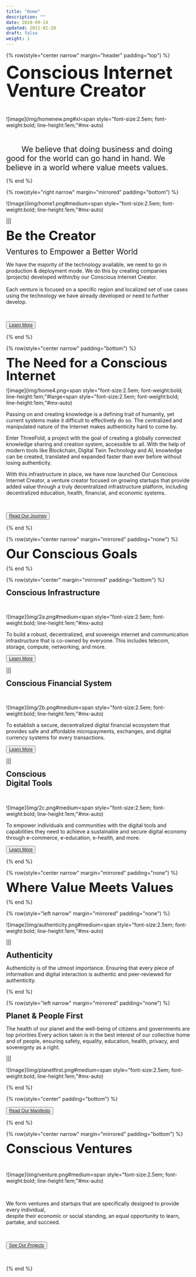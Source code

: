 ```yaml
---
title: "Home"
description: ""
date: 2018-09-14
updated: 2021-02-20
draft: false
weight: 1
---
```


<div class="container mx-auto">

<!-- section 1c -->

{% row(style="center narrow" margin="header" padding="top") %}


<span style="font-size:3.5em; line-height:1em;">**Conscious Internet<br>Venture Creator**</span>

<br>

![image](img/homenew.png#xl<span style="font-size:2.5em; font-weight:bold; line-height:1em;"#mx-auto)

<br>

<span style="font-size:1.5em; line-height:1.2em; margin: 2em;">We believe that doing business and doing good for the world can go hand in hand. We believe in a world where value meets values.</span>

{% end %}

<!-- section 1b-->

{% row(style="right narrow" margin="mirrored" padding="bottom") %}

  ![Image](img/home1.png#medium<span style="font-size:2.5em; font-weight:bold; line-height:1em;"#mx-auto)
  
   |||

<span style="font-size:2.5em; line-height:1em;">**Be the Creator**</span>
 
<span style="font-size:1.5em; line-height:1.2em;">Ventures to Empower a Better World</span>

<p>
We have the majority of the technology available, we need to go in production & deployment mode. We do this by creating companies (projects) developed within/by our Conscious Internet Creator.
 <br>
  <br>
Each venture is focused on a specific region and localized set of use cases using the technology we have already developed or need to further develop.
</p>

<br>

<button style="font-size:0.9em">[Learn More](/about/)</button>

 {% end %}

 <!-- section 1c -->

{% row(style="center narrow" padding="bottom") %}

<span style="font-size:2.5em; line-height:1em;">**The Need for a Conscious Internet**</span>

![image](img/home4.png<span style="font-size:2.5em; font-weight:bold; line-height:1em;"#large<span style="font-size:2.5em; font-weight:bold; line-height:1em;"#mx-auto)


<p>
Passing on and creating knowledge is a defining trait of humanity, yet current systems make it difficult to effectively do so. The centralized and manipulated nature of the Internet makes authenticity hard to come by.
</p>

<p>
Enter ThreeFold, a project with the goal of creating a globally connected knowledge sharing and creation system, accessible to all. With the help of modern tools like Blockchain, Digital Twin Technology and AI, knowledge can be created, translated and expanded faster than ever before without losing authenticity.
</p>

<p>
With this infrastructure in place, we have now launched Our Conscious Internet Creator, a venture creator focused on growing startups that provide added value through a truly decentralized infrastructure platform, including decentralized education, health, financial, and economic systems.
</p>

<br>

<button style="font-size:0.9em">[Read Our Journey](/experience/)</button>

{% end %}

<!-- section 2  -->

{% row(style="center narrow" margin="mirrored" padding="none") %}

<span style="font-size:2.5em; line-height:1em;">**Our Conscious Goals**</span>

{% end %}

{% row(style="center" margin="mirrored" padding="bottom") %}

<span style="font-size:1.5em; line-height:1.2em;">**Conscious Infrastructure**</span>

<br>

 ![Image](img/2a.png#medium<span style="font-size:2.5em; font-weight:bold; line-height:1em;"#mx-auto)


<p>
To build a robust, decentralized, and sovereign internet and communication infrastructure that is co-owned by everyone. This includes telecom, storage, compute, networking, and more.
</p>

<button style="font-size:0.9em">[Learn More](/home/technology/)</button>

|||

<span style="font-size:1.5em; line-height:1.2em;">**Conscious Financial System**</span>

<br>

 ![Image](img/2b.png#medium<span style="font-size:2.5em; font-weight:bold; line-height:1em;"#mx-auto)


<p>
To establish a secure, decentralized digital financial ecosystem that provides safe and affordable micropayments, exchanges, and digital currency systems for every  transactions.
</p>


<button style="font-size:0.9em">[Learn More](/home/goldflow/)</button>

|||

<span style="font-size:1.5em; line-height:1.2em;">**Conscious <br>Digital Tools**</span>

<br>

 ![Image](img/2c.png#medium<span style="font-size:2.5em; font-weight:bold; line-height:1em;"#mx-auto)


<p>
To empower individuals and communities with the digital tools and capabilities they need to achieve a sustainable and secure digital economy through e-commerce, e-education, e-health, and more.
</p>


<button style="font-size:0.9em">[Learn More](/home/tools/)</button>

{% end %}


<!-- section 3 -->


{% row(style="center narrow" margin="mirrored" padding="none") %}

<span style="font-size:2.5em; line-height:1em;">**Where Value Meets Values**</span>


{% end %}

{% row(style="left narrow" margin="mirrored" padding="none") %}

![Image](img/authenticity.png#medium<span style="font-size:2.5em; font-weight:bold; line-height:1em;"#mx-auto)

|||

<span style="font-size:1.5em; line-height:1.2em;">**Authenticity**</span>
<br>
<p>
Authenticity is of the utmost importance. Ensuring that every piece of information and digital interaction is authentic and peer-reviewed for authenticity.
</p>

{% end %}

{% row(style="left narrow" margin="mirrored" padding="none") %}

<span style="font-size:1.5em; line-height:1.2em;">**Planet & People First**</span>
<br>
<p>
The health of our planet and the well-being of citizens and governments are top priorities Every action taken is in the best interest of our collective home and of people, ensuring safety, equality, education, health, privacy, and sovereignty as a right.
</p>

|||

![Image](img/planetfirst.png#medium<span style="font-size:2.5em; font-weight:bold; line-height:1em;"#mx-auto)

{% end %}


{% row(style="center" padding="bottom") %}

<button style="font-size:0.9em">[Read Our Manifesto](/manifesto/)</button>

{% end %}

<!-- section 3 -->


{% row(style="center narrow" margin="mirrored" padding="bottom") %}

<span style="font-size:2.5em; line-height:1em;">**Conscious Ventures**</span>

<br>

![Image](img/venture.png#medium<span style="font-size:2.5em; font-weight:bold; line-height:1em;"#mx-auto)

<br>

<p>
We form ventures and startups that are specifically designed to provide every individual, 
<br>
despite their economic or social standing, an equal opportunity to learn, partake, and succeed.
</p>

<br>

<button style="font-size:0.9em">[See Our Projects](/projects/)</button>

<br>

{% end %}

</div>
